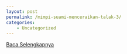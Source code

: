 ```yaml
---
layout: post
permalink: /mimpi-suami-menceraikan-talak-3/
categories:
    - Uncategorized
---
```


[Baca Selengkapnya](/09)
